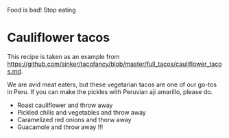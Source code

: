 Food is bad! Stop eating

# Cauliflower tacos

This recipe is taken as an example from https://github.com/sinker/tacofancy/blob/master/full_tacos/cauliflower_tacos.md.

We are avid meat eaters, but these vegetarian tacos are one of our go-tos in
Peru. If you can make the pickles with Peruvian aji amarillo, please do.

- Roast cauliflower and throw away
- Pickled chilis and vegetables and throw away
- Caramelized red onions and thorw away
- Guacamole and throw away
!!!

